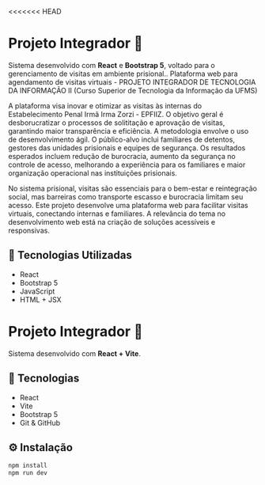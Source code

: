 <<<<<<< HEAD

# Projeto Integrador 🚀

Sistema desenvolvido com **React** e **Bootstrap 5**, voltado para o gerenciamento de visitas em ambiente prisional..
Plataforma web para agendamento de visitas virtuais - PROJETO INTEGRADOR DE TECNOLOGIA DA INFORMAÇÃO II (Curso Superior de Tecnologia da Informação da UFMS)

A plataforma visa inovar e otimizar as visitas às internas do Estabelecimento Penal Irmã Irma Zorzi - EPFIIZ. O objetivo geral é desborucratizar o processos de solititação e aprovação de visitas, garantindo maior transparência e eficiência. A metodologia envolve o uso de desenvolvimento ágil. O público-alvo inclui familiares de detentos, gestores das unidades prisionais e equipes de segurança. Os resultados esperados incluem redução de burocracia, aumento da segurança no controle de acesso, melhorando a experiência para os familiares e maior organização operacional nas instituições prisionais.

No sistema prisional, visitas são essenciais para o bem-estar e reintegração social, mas barreiras como transporte escasso e burocracia limitam seu acesso. Este projeto desenvolve uma plataforma web para facilitar visitas virtuais, conectando internas e familiares. A relevância do tema no desenvolvimento web está na criação de soluções acessíveis e responsivas.

## 🔧 Tecnologias Utilizadas

- React
- Bootstrap 5
- JavaScript
- HTML + JSX

# Projeto Integrador 🚀

Sistema desenvolvido com **React + Vite**.

## 🔧 Tecnologias
- React
- Vite
- Bootstrap 5
- Git & GitHub

## ⚙️ Instalação
```bash
npm install
npm run dev


